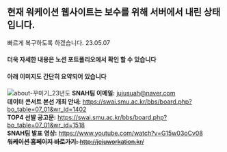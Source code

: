 ## 현재 워케이션 웹사이트는 보수를 위해 서버에서 내린 상태입니다. 
빠르게 복구하도록 하겠습니다. 23.05.07
#### 더욱 자세한 내용은 노션 포트폴리오에서 확인 할 수 있습니다
#### 아래 이미지도 간단히 요약되어 있습니다
![about-꾸미기_23년도](https://user-images.githubusercontent.com/101118558/212492420-8d4076e0-6918-4c13-93ff-cbce9c2e3bd9.png)
**SNAH팀 이메일:** jujusuah@naver.com <br>
**데이터 콘서트 본선 개최 안내:** https://swai.smu.ac.kr/bbs/board.php?bo_table=07_01&wr_id=1402 <br>
**TOP4 선발 공고문:** https://swai.smu.ac.kr/bbs/board.php?bo_table=07_01&wr_id=1518 <br>
**SNAH팀 발표 영상:** https://www.youtube.com/watch?v=G15w03oCv08 <br>
~~**워케이션 홈페이지 바로가기:** http://jejuworkation.kr/~~




































